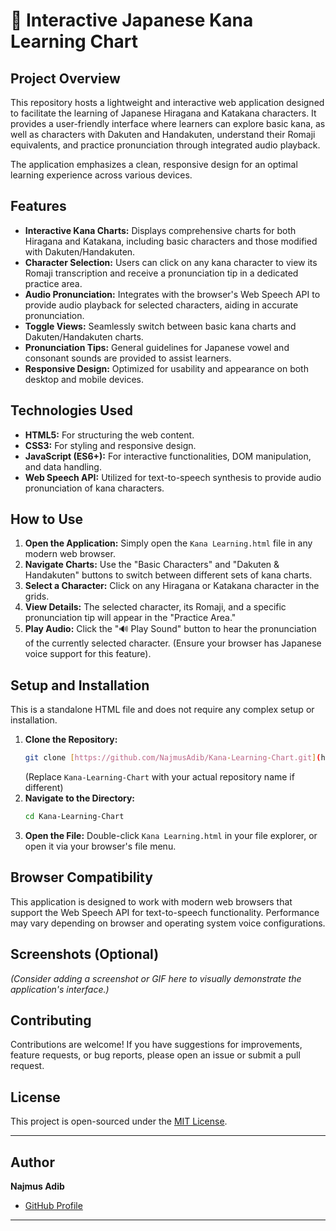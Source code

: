 # 🎌 Interactive Japanese Kana Learning Chart

## Project Overview

This repository hosts a lightweight and interactive web application designed to facilitate the learning of Japanese Hiragana and Katakana characters. It provides a user-friendly interface where learners can explore basic kana, as well as characters with Dakuten and Handakuten, understand their Romaji equivalents, and practice pronunciation through integrated audio playback.

The application emphasizes a clean, responsive design for an optimal learning experience across various devices.

## Features

* **Interactive Kana Charts:** Displays comprehensive charts for both Hiragana and Katakana, including basic characters and those modified with Dakuten/Handakuten.
* **Character Selection:** Users can click on any kana character to view its Romaji transcription and receive a pronunciation tip in a dedicated practice area.
* **Audio Pronunciation:** Integrates with the browser's Web Speech API to provide audio playback for selected characters, aiding in accurate pronunciation.
* **Toggle Views:** Seamlessly switch between basic kana charts and Dakuten/Handakuten charts.
* **Pronunciation Tips:** General guidelines for Japanese vowel and consonant sounds are provided to assist learners.
* **Responsive Design:** Optimized for usability and appearance on both desktop and mobile devices.

## Technologies Used

* **HTML5:** For structuring the web content.
* **CSS3:** For styling and responsive design.
* **JavaScript (ES6+):** For interactive functionalities, DOM manipulation, and data handling.
* **Web Speech API:** Utilized for text-to-speech synthesis to provide audio pronunciation of kana characters.

## How to Use

1.  **Open the Application:** Simply open the `Kana Learning.html` file in any modern web browser.
2.  **Navigate Charts:** Use the "Basic Characters" and "Dakuten & Handakuten" buttons to switch between different sets of kana charts.
3.  **Select a Character:** Click on any Hiragana or Katakana character in the grids.
4.  **View Details:** The selected character, its Romaji, and a specific pronunciation tip will appear in the "Practice Area."
5.  **Play Audio:** Click the "🔊 Play Sound" button to hear the pronunciation of the currently selected character. (Ensure your browser has Japanese voice support for this feature).

## Setup and Installation

This is a standalone HTML file and does not require any complex setup or installation.

1.  **Clone the Repository:**
    ```bash
    git clone [https://github.com/NajmusAdib/Kana-Learning-Chart.git](https://github.com/NajmusAdib/Kana-Learning-Chart.git)
    ```
    (Replace `Kana-Learning-Chart` with your actual repository name if different)
2.  **Navigate to the Directory:**
    ```bash
    cd Kana-Learning-Chart
    ```
3.  **Open the File:** Double-click `Kana Learning.html` in your file explorer, or open it via your browser's file menu.

## Browser Compatibility

This application is designed to work with modern web browsers that support the Web Speech API for text-to-speech functionality. Performance may vary depending on browser and operating system voice configurations.

## Screenshots (Optional)

*(Consider adding a screenshot or GIF here to visually demonstrate the application's interface.)*

## Contributing

Contributions are welcome! If you have suggestions for improvements, feature requests, or bug reports, please open an issue or submit a pull request.

## License

This project is open-sourced under the [MIT License](LICENSE).

---

## Author

**Najmus Adib**
* [GitHub Profile](https://github.com/NajmusAdib)

---
